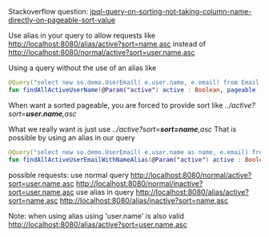 Stackoverflow question: [jpql-query-on-sorting-not-taking-column-name-directly-on-pageable-sort-value](https://stackoverflow.com/questions/59015501/jpql-query-on-sorting-not-taking-column-name-directly-on-pageable-sort-value/59016963?noredirect=1#comment104308875_59016963)

Use alias in your query to allow requests like [http://localhost:8080/alias/active?sort=name,asc](http://localhost:8080/alias/active?sort=name,asc) instead of [http://localhost:8080/normal/active?sort=user.name,asc](http://localhost:8080/normal/active?sort=user.name,asc)

Using a query without the use of an alias like
```kotlin
@Query("select new so.demo.UserEmail( e.user.name, e.email) from Email e where e.user.active = :active" )
fun findAllActiveUserName(@Param("active") active : Boolean, pageable : Pageable) : Page<UserEmail>
```
When want a sorted pageable, you are forced to provide sort like _../active?sort=**user.name**,asc_


What we really want is just use _../active?sort=**sort=name**,asc_
That is possible by using an alias in our query

```kotlin    
@Query("select new so.demo.UserEmail( e.user.name as name, e.email) from Email e where e.user.active = :active" )
fun findAllActiveUserEmailWithNameAlias(@Param("active") active : Boolean, pageable : Pageable) : Page<UserEmail>
```

possible requests:
use normal query
[http://localhost:8080/normal/active?sort=user.name,asc](http://localhost:8080/normal/active?sort=user.name,asc)
[http://localhost:8080/normal/inactive?sort=user.name,asc](http://localhost:8080/normal/inactive?sort=user.name,asc)
use alias in query
[http://localhost:8080/alias/active?sort=name,asc](http://localhost:8080/alias/active?sort=name,asc)
[http://localhost:8080/alias/inactive?sort=name,asc](http://localhost:8080/alias/inactive?sort=name,asc)

Note: when using alias using 'user.name' is also valid [http://localhost:8080/alias/active?sort=user.name,asc](http://localhost:8080/alias/active?sort=user.name,asc)